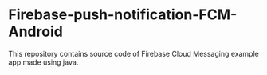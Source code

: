 # Firebase-push-notification-FCM-Android
This repository contains source code of Firebase Cloud Messaging example app made using java.

